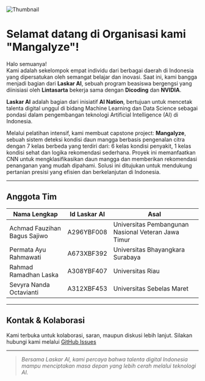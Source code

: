 ![Thumbnail](https://github.com/user-attachments/assets/cb0b4553-fd25-493e-bb33-40419a629c6f)

# Selamat datang di Organisasi kami "Mangalyze"!

Halo semuanya!  
Kami adalah sekelompok empat individu dari berbagai daerah di Indonesia yang dipersatukan oleh semangat belajar dan inovasi. Saat ini, kami bangga menjadi bagian dari **Laskar AI**, sebuah program beasiswa bergengsi yang diinisiasi oleh **Lintasarta** bekerja sama dengan **Dicoding** dan **NVIDIA**.

**Laskar AI** adalah bagian dari inisiatif **AI Nation**, bertujuan untuk mencetak talenta digital unggul di bidang Machine Learning dan Data Science sebagai pondasi dalam pengembangan teknologi Artificial Intelligence (AI) di Indonesia.  

Melalui pelatihan intensif, kami membuat capstone project: **Mangalyze**, sebuah sistem deteksi kondisi daun mangga berbasis pengenalan citra dengan 7 kelas berbeda yang terdiri dari: 6 kelas kondisi penyakit, 1 kelas kondisi sehat dan logika rekomendasi sederhana. Proyek ini memanfaatkan CNN untuk mengklasifikasikan daun mangga dan memberikan rekomendasi penanganan yang mudah dipahami. Solusi ini ditujukan untuk mendukung pertanian presisi yang efisien dan berkelanjutan di Indonesia.

---

## Anggota Tim

| Nama Lengkap                 | Id Laskar AI  | Asal                                                |
|------------------------------|---------------|-----------------------------------------------------|
| Achmad Fauzihan Bagus Sajiwo | A296YBF008    | Universitas Pembangunan Nasional Veteran Jawa Timur |
| Permata Ayu Rahmawati        | A673XBF392    | Universitas Bhayangkara Surabaya                    |
| Rahmad Ramadhan Laska        | A308YBF407    | Universitas Riau                                    |
| Sevyra Nanda Octavianti      | A312XBF453    | Universitas Sebelas Maret                           |

---

## Kontak & Kolaborasi

Kami terbuka untuk kolaborasi, saran, maupun diskusi lebih lanjut. Silakan hubungi kami melalui [GitHub Issues](https://github.com/your-org/issues)

---

> *Bersama Laskar AI, kami percaya bahwa talenta digital Indonesia mampu menciptakan masa depan yang lebih cerah melalui teknologi AI.* 
